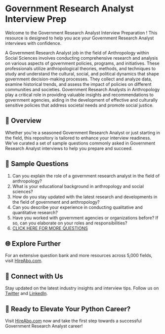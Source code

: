 # Government Research Analyst Interview Prep

Welcome to the Government Research Analyst Interview Preparation ! This resource is designed to help you ace your Government Research Analyst interviews with confidence.

A Government Research Analyst job in the field of Anthropology within Social Sciences involves conducting comprehensive research and analysis on various aspects of government policies, programs, and initiatives. These professionals utilize anthropological theories, methods, and techniques to study and understand the cultural, social, and political dynamics that shape government decision-making processes. They collect and analyze data, examine historical trends, and assess the impact of policies on different communities and societies. Government Research Analysts in Anthropology play a critical role in providing valuable insights and recommendations to government agencies, aiding in the development of effective and culturally sensitive policies that address societal needs and promote social justice.

## 🚀 Overview

Whether you're a seasoned Government Research Analyst or just starting in the field, this repository is tailored to enhance your interview readiness. We've curated a set of sample questions commonly asked in Government Research Analyst interviews to help you prepare and succeed.

## 📝 Sample Questions

1. Can you explain the role of a government research analyst in the field of anthropology?
2. What is your educational background in anthropology and social sciences?
3. How do you stay updated with the latest research and developments in the field of government and anthropology?
4. Can you describe your experience in conducting qualitative and quantitative research?
5. Have you worked with government agencies or organizations before? If so, can you elaborate on your roles and responsibilities?
6. [CLICK HERE FOR MORE QUESTIONS](https://hireabo.com/job/7_2_14/Government%20Research%20Analyst)

## 🌐 Explore Further

For an extensive question bank and more resources across 5,000 fields, visit [HireAbo.com](https://www.hireabo.com).

## 📱 Connect with Us

Stay updated on the latest industry insights and interview tips. Follow us on [Twitter](https://twitter.com/hireabo) and [LinkedIn](https://www.linkedin.com/in/hire-abo-3609972a8/).

## 🚀 Ready to Elevate Your Python Career?

Visit [HireAbo.com](https://www.hireabo.com) now and take the first step towards a successful Government Research Analyst career!